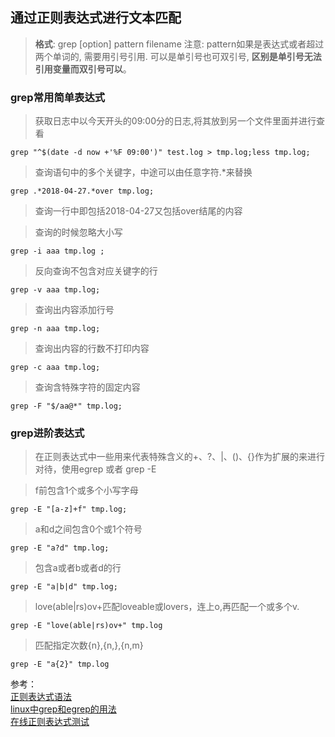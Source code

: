 ## 通过正则表达式进行文本匹配
> **格式**: grep [option] pattern filename 注意: pattern如果是表达式或者超过两个单词的, 需要用引号引用. 可以是单引号也可双引号, **区别是单引号无法引用变量而双引号可以**。

### grep常用简单表达式
> 获取日志中以今天开头的09:00分的日志,将其放到另一个文件里面并进行查看
```
grep "^$(date -d now +'%F 09:00')" test.log > tmp.log;less tmp.log;
```

> 查询语句中的多个关键字，中途可以由任意字符.*来替换
```
grep .*2018-04-27.*over tmp.log;
```
> 查询一行中即包括2018-04-27又包括over结尾的内容

> 查询的时候忽略大小写
```
grep -i aaa tmp.log ;
```
> 反向查询不包含对应关键字的行
```
grep -v aaa tmp.log;
```
>查询出内容添加行号
```
grep -n aaa tmp.log;
```
>查询出内容的行数不打印内容
```
grep -c aaa tmp.log;
```
>查询含特殊字符的固定内容
```
grep -F "$/aa@*" tmp.log;
```

### grep进阶表达式
> 在正则表达式中一些用来代表特殊含义的+、?、|、()、{}作为扩展的来进行对待，使用egrep 或者 grep -E

> f前包含1个或多个小写字母
```
grep -E "[a-z]+f" tmp.log; 
```
>a和d之间包含0个或1个符号
```
grep -E "a?d" tmp.log; 
```
> 包含a或者b或者d的行
```
grep -E "a|b|d" tmp.log;
```
> love(able|rs)ov+匹配loveable或lovers，连上o,再匹配一个或多个v.
```
grep -E "love(able|rs)ov+" tmp.log
```
>匹配指定次数{n},{n,},{n,m}
```
grep -E "a{2}" tmp.log 
```

参考：  
[正则表达式语法](http://www.runoob.com/regexp/regexp-syntax.html)     
[linux中grep和egrep的用法](http://blog.sina.com.cn/s/blog_4e7cf89d01000c49.html)  
[在线正则表达式测试](http://tool.oschina.net/regex#)


